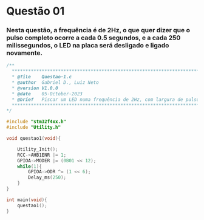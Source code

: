 # Questão 01

### Nesta questão, a frequência é de 2Hz, o que quer dizer que o pulso completo ocorre a cada 0.5 segundos, e a cada 250 milissegundos, o LED na placa será desligado e ligado novamente.

```C
/**
  ******************************************************************************
  * @file    Questao-1.c
  * @author  Gabriel D., Luiz Neto
  * @version V1.0.0
  * @date    05-October-2023
  * @brief   Piscar um LED numa frequência de 2Hz, com largura de pulso de 250ms.
  ******************************************************************************
*/

#include "stm32f4xx.h"
#include "Utility.h"

void questao1(void){

	Utility_Init();
	RCC->AHB1ENR |= 1;
	GPIOA->MODER |= (0B01 << 12);
	while(1){
		GPIOA->ODR ^= (1 << 6);
		Delay_ms(250);
	}
}

int main(void){
    questao1();
}
```

